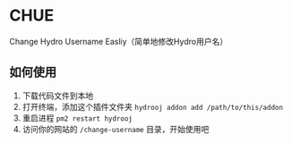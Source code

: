 # CHUE
Change Hydro Username Easliy（简单地修改Hydro用户名）
## 如何使用
1. 下载代码文件到本地
2. 打开终端，添加这个插件文件夹 `hydrooj addon add /path/to/this/addon`
3. 重启进程 `pm2 restart hydrooj`
4. 访问你的网站的 `/change-username` 目录，开始使用吧
